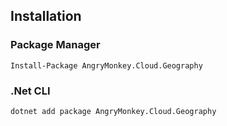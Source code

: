 ## Installation

### Package Manager

```batch
Install-Package AngryMonkey.Cloud.Geography
```

### .Net CLI
```
dotnet add package AngryMonkey.Cloud.Geography 
```

